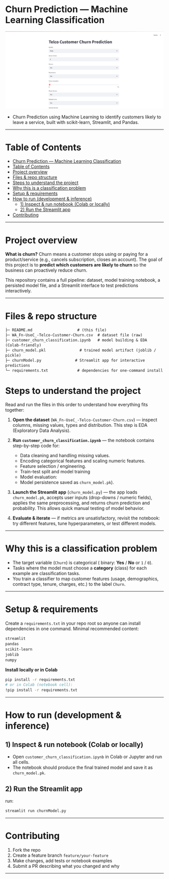 
# Churn Prediction — Machine Learning Classification
![alt text](image.png)
* Churn Prediction using Machine Learning to identify customers likely to leave a service, built with scikit-learn, Streamlit, and Pandas.


---

# Table of Contents

- [Churn Prediction — Machine Learning Classification](#churn-prediction--machine-learning-classification)
- [Table of Contents](#table-of-contents)
- [Project overview](#project-overview)
- [Files \& repo structure](#files--repo-structure)
- [Steps to understand the project](#steps-to-understand-the-project)
- [Why this is a classification problem](#why-this-is-a-classification-problem)
- [Setup \& requirements](#setup--requirements)
- [How to run (development \& inference)](#how-to-run-development--inference)
  - [1) Inspect \& run notebook (Colab or locally)](#1-inspect--run-notebook-colab-or-locally)
  - [2) Run the Streamlit app](#2-run-the-streamlit-app)
- [Contributing](#contributing)


---

# Project overview

**What is churn?** Churn means a customer stops using or paying for a product/service (e.g., cancels subscription, closes an account). The goal of this project is to **predict which customers are likely to churn** so the business can proactively reduce churn.

This repository contains a full pipeline: dataset, model training notebook, a persisted model file, and a Streamlit interface to test predictions interactively.

---

# Files & repo structure

```
├─ README.md                    # (this file)
├─ WA_Fn-UseC_-Telco-Customer-Churn.csv  # dataset file (raw)
├─ customer_churn_classification.ipynb   # model building & EDA (Colab-friendly)
├─ churn_model.pkl               # trained model artifact (joblib / pickle)
├─ churnModel.py               # Streamlit app for interactive predictions
└─ requirements.txt             # dependencies for one-command install
```


# Steps to understand the project

Read and run the files in this order to understand how everything fits together:

1. **Open the dataset** (`WA_Fn-UseC_-Telco-Customer-Churn.csv`) — inspect columns, missing values, types and distribution. This step is EDA (Exploratory Data Analysis).
2. **Run `customer_churn_classification.ipynb`** — the notebook contains step-by-step code for:

   * Data cleaning and handling missing values.
   * Encoding categorical features and scaling numeric features.
   * Feature selection / engineering.
   * Train-test split and model training
   * Model evaluation:
   * Model persistence saved as `churn_model.pk`).


3. **Launch the Streamlit app** (`churn_model.py`) — the app loads `churn_model.pk`, accepts user inputs (drop-downs / numeric fields), applies the same preprocessing, and returns churn prediction and probability. This allows quick manual testing of model behavior.
4. **Evaluate & iterate** — if metrics are unsatisfactory, revisit the notebook: try different features, tune hyperparameters, or test different models.

---

# Why this is a classification problem

* The target variable (`Churn`) is categorical ( binary: **Yes** / **No** or `1` / `0`).
* Tasks where the model must choose a **category** (class) for each example are classification tasks.
* You train a classifier to map customer features (usage, demographics, contract type, tenure, charges, etc.) to the label `Churn`.


---

# Setup & requirements

Create a `requirements.txt` in your repo root so anyone can install dependencies in one command. Minimal recommended content:

```txt
streamlit
pandas
scikit-learn
joblib
numpy

```

**Install locally or in Colab**

```bash
pip install -r requirements.txt
# or in Colab (notebook cell):
!pip install -r requirements.txt
```

---

# How to run (development & inference)

## 1) Inspect & run notebook (Colab or locally)

* Open `customer_churn_classification.ipynb` in Colab or Jupyter and run all cells.
* The notebook should produce the final trained model and save it as `churn_model.pk`.

## 2) Run the Streamlit app

run:

```bash
streamlit run churnModel.py
```


---



# Contributing

1. Fork the repo
2. Create a feature branch `feature/your-feature`
3. Make changes, add tests or notebook examples
4. Submit a PR describing what you changed and why

---
